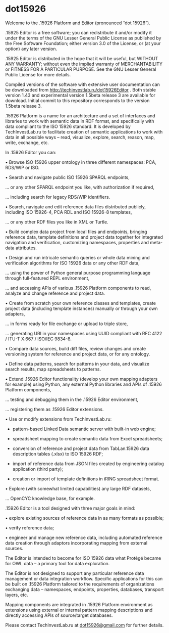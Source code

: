 ﻿# dot15926

Welcome to the .15926 Platform and Editor (pronounced “dot 15926”).

.15925 Editor is a free software; you can redistribute it and/or modify it under the terms of the GNU Lesser General Public License as published by the Free Software Foundation; either version 3.0 of the License, or (at your option) any later version.

.15925 Editor is distributed in the hope that it will be useful, but WITHOUT ANY WARRANTY; without even the implied warranty of MERCHANTABILITY or FITNESS FOR A PARTICULAR PURPOSE. See the GNU Lesser General Public License for more details.

Compiled versions of the software with extensive user documentation can be downloaded from http://techinvestlab.ru/dot15926Editor . Both stable version 1.43 and experimental version 1.5beta release 3 are available for download. Initial commit to this repository corresponds to the version 1.5beta release 3.

.15926 Platform is a name for an architecture and a set of interfaces and libraries to work with semantic data in RDF format, and specifically with data compliant to the ISO 15926 standard. It is developed by TechInvestLab.ru to facilitate creation of semantic applications to work with data in all possible ways – read, visualize, explore, search, reason, map, write, exchange, etc.

In .15926 Editor you can: 

• Browse ISO 15926 upper ontology in three different namespaces: PCA, RDS/WIP or ISO.

• Search and navigate public ISO 15926 SPARQL endpoints, 

… or any other SPARQL endpoint you like, with authorization if required, 

… including search for legacy RDS/WIP identifiers.

• Search, navigate and edit reference data files distributed publicly, including ISO 15926-4, PCA RDL and ISO 15926-8 templates, 

... or any other RDF files you like in XML or Turtle.

• Build complex data project from local files and endpoints, bringing reference data, template definitions and project data together for integrated navigation and verification, customizing namespaces, properties and meta-data attributes.

• Design and run intricate semantic queries or whole data mining and verification algorithms for ISO 15926 data or any other RDF data, 

… using the power of Python general purpose programming language through full-featured REPL environment, 

… and accessing APIs of various .15926 Platform components to read, analyze and change reference and project data.

• Create from scratch your own reference classes and templates, create project data (including template instances) manually or through your own adapters, 

… in forms ready for file exchange or upload to triple store, 

… generating URI in your namespaces using UUID compliant with RFC 4122 / ITU-T X.667 / ISO/IEC 9834-8.

• Compare data sources, build diff files, review changes and create versioning system for reference and project data, or for any ontology. 

• Define data patterns, search for patterns in your data, and visualize search results, map spreadsheets to patterns.

• Extend .15926 Editor functionality (develop your own mapping adapters for example) using Python, any external Python libraries and APIs of .15926 Platform components, 

… testing and debugging them in the .15926 Editor environment, 

… registering them as .15926 Editor extensions.

• Use or modify extensions from TechInvestLab.ru: 

- pattern-based Linked Data semantic server with built-in web engine;

- spreadsheet mapping to create semantic data from Excel spreadsheets;

- conversion of reference and project data from TabLan.15926 data description tables (.xlsx) to ISO 15926 RDF; 

- import of reference data from JSON files created by engineering catalog application (third party); 

- creation or import of template definitions in iRING spreadsheet format.

• Explore (with somewhat limited capabilities) any large RDF datasets, 

… OpenCYC knowledge base, for example.

.15926 Editor is a tool designed with three major goals in mind: 

• explore existing sources of reference data in as many formats as possible; 

• verify reference data; 

• engineer and manage new reference data, including automated reference data creation through adaptors incorporating mapping from external sources.

The Editor is intended to become for ISO 15926 data what Protégé became for OWL data – a primary tool for data exploration.

The Editor is not designed to support any particular reference data management or data integration workflow. Specific applications for this can be built on .15926 Platform tailored to the requirements of organizations exchanging data – namespaces, endpoints, properties, databases, transport layers, etc.

Mapping components are integrated in .15926 Platform environment as extensions using external or internal pattern mapping descriptions and directly accessing APIs of source/target databases.

Please contact TechInvestLab.ru at dot15926@gmail.com for further details.
